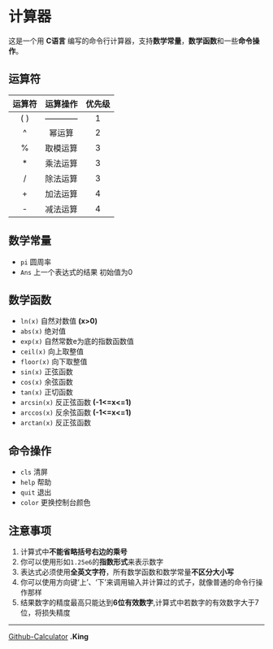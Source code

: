 计算器
======
这是一个用 **C语言** 编写的命令行计算器，支持**数学常量**，**数学函数**和一些**命令操作**。

运算符
------
|运算符|运算操作|优先级|
|:----:|:------:|:----:|
|( )   |  ————  |1     |
|^     | 幂运算 |2     |
|%     |取模运算|3     |
|*     |乘法运算|3     |
|/     |除法运算|3     |
|+     |加法运算|4     |
|-     |减法运算|4     |

数学常量
--------
- `pi` 圆周率
- `Ans` 上一个表达式的结果 初始值为0

数学函数
--------
- `ln(x)` 自然对数值 **(x>0)**
- `abs(x)` 绝对值
- `exp(x)` 自然常数e为底的指数函数值
- `ceil(x)` 向上取整值
- `floor(x)` 向下取整值
- `sin(x)` 正弦函数
- `cos(x)` 余弦函数
- `tan(x)` 正切函数
- `arcsin(x)` 反正弦函数 **(-1<=x<=1)**
- `arccos(x)` 反余弦函数 **(-1<=x<=1)**
- `arctan(x)` 反正弦函数

命令操作
--------
- `cls` 清屏
- `help` 帮助
- `quit` 退出
- `color` 更换控制台颜色

注意事项
--------
1. 计算式中**不能省略括号右边的乘号**
2. 你可以使用形如`1.25e6`的**指数形式**来表示数字
3. 表达式必须使用**全英文字符**，所有数学函数和数学常量**不区分大小写**
4. 你可以使用方向键‘上’、‘下’来调用输入并计算过的式子，就像普通的命令行操作那样
5. 结果数字的精度最高只能达到**6位有效数字**,计算式中若数字的有效数字大于7位，将损失精度

***

[Github-Calculator](https://github.com/king2023796417/Calculator) **.King**
